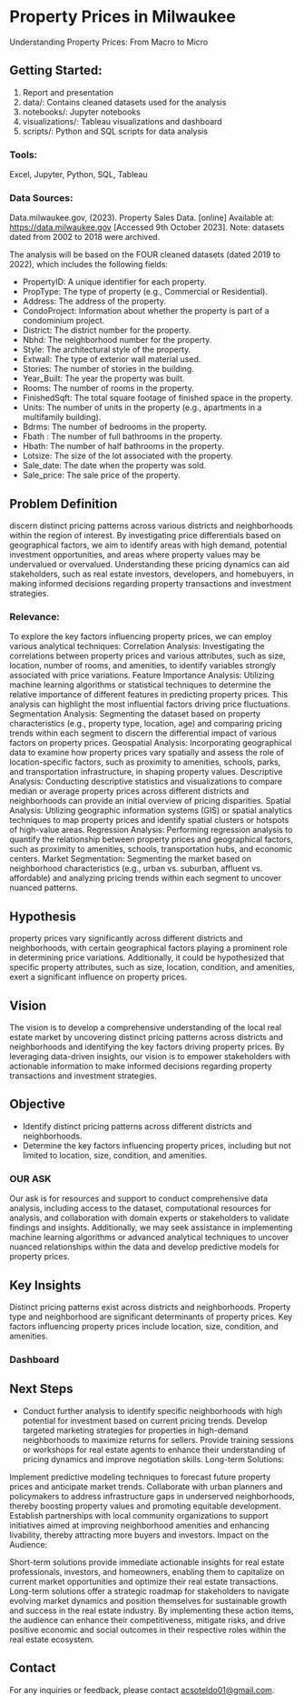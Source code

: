 # Property Prices in Milwaukee
Understanding Property Prices: From Macro to Micro

## Getting Started: 
1. Report and presentation
2. data/: Contains cleaned datasets used for the analysis
3. notebooks/: Jupyter notebooks
4. visualizations/: Tableau visualizations and dashboard
5. scripts/: Python and SQL scripts for data analysis

### Tools:
Excel, Jupyter, Python, SQL, Tableau

### Data Sources:
Data.milwaukee.gov, (2023). Property Sales Data. [online] Available at: https://data.milwaukee.gov [Accessed 9th October 2023].
Note: datasets dated from 2002 to 2018 were archived.

The analysis will be based on the FOUR cleaned datasets (dated 2019 to 2022), which includes the following fields:
* PropertyID: A unique identifier for each property.
* PropType: The type of property (e.g., Commercial or Residential).
* Address: The address of the property.
* CondoProject: Information about whether the property is part of a condominium project.
* District: The district number for the property.
* Nbhd: The neighborhood number for the property.
* Style: The architectural style of the property.
* Extwall: The type of exterior wall material used.
* Stories: The number of stories in the building.
* Year_Built: The year the property was built.
* Rooms: The number of rooms in the property.
* FinishedSqft: The total square footage of finished space in the property.
* Units: The number of units in the property (e.g., apartments in a multifamily building).
* Bdrms: The number of bedrooms in the property.
* Fbath	: The number of full bathrooms in the property.
* Hbath: The number of half bathrooms in the property.
* Lotsize: The size of the lot associated with the property.
* Sale_date: The date when the property was sold.	
* Sale_price: The sale price of the property.

## Problem Definition
discern distinct pricing patterns across various districts and neighborhoods within the region of interest. By investigating price differentials based on geographical factors, we aim to identify areas with high demand, potential investment opportunities, and areas where property values may be undervalued or overvalued. Understanding these pricing dynamics can aid stakeholders, such as real estate investors, developers, and homebuyers, in making informed decisions regarding property transactions and investment strategies.

### Relevance:
To explore the key factors influencing property prices, we can employ various analytical techniques:
Correlation Analysis: Investigating the correlations between property prices and various attributes, such as size, location, number of rooms, and amenities, to identify variables strongly associated with price variations.
Feature Importance Analysis: Utilizing machine learning algorithms or statistical techniques to determine the relative importance of different features in predicting property prices. This analysis can highlight the most influential factors driving price fluctuations.
Segmentation Analysis: Segmenting the dataset based on property characteristics (e.g., property type, location, age) and comparing pricing trends within each segment to discern the differential impact of various factors on property prices.
Geospatial Analysis: Incorporating geographical data to examine how property prices vary spatially and assess the role of location-specific factors, such as proximity to amenities, schools, parks, and transportation infrastructure, in shaping property values.
Descriptive Analysis: Conducting descriptive statistics and visualizations to compare median or average property prices across different districts and neighborhoods can provide an initial overview of pricing disparities.
Spatial Analysis: Utilizing geographic information systems (GIS) or spatial analytics techniques to map property prices and identify spatial clusters or hotspots of high-value areas.
Regression Analysis: Performing regression analysis to quantify the relationship between property prices and geographical factors, such as proximity to amenities, schools, transportation hubs, and economic centers.
Market Segmentation: Segmenting the market based on neighborhood characteristics (e.g., urban vs. suburban, affluent vs. affordable) and analyzing pricing trends within each segment to uncover nuanced patterns.

## Hypothesis
property prices vary significantly across different districts and neighborhoods, with certain geographical factors playing a prominent role in determining price variations. Additionally, it could be hypothesized that specific property attributes, such as size, location, condition, and amenities, exert a significant influence on property prices.

## Vision
The vision is to develop a comprehensive understanding of the local real estate market by uncovering distinct pricing patterns across districts and neighborhoods and identifying the key factors driving property prices. By leveraging data-driven insights, our vision is to empower stakeholders with actionable information to make informed decisions regarding property transactions and investment strategies.

## Objective
* Identify distinct pricing patterns across different districts and neighborhoods.
* Determine the key factors influencing property prices, including but not limited to location, size, condition, and amenities.

### OUR ASK
Our ask is for resources and support to conduct comprehensive data analysis, including access to the dataset, computational resources for analysis, and collaboration with domain experts or stakeholders to validate findings and insights. Additionally, we may seek assistance in implementing machine learning algorithms or advanced analytical techniques to uncover nuanced relationships within the data and develop predictive models for property prices.

## Key Insights
Distinct pricing patterns exist across districts and neighborhoods.
Property type and neighborhood are significant determinants of property prices.
Key factors influencing property prices include location, size, condition, and amenities.

### Dashboard

## Next Steps
* Conduct further analysis to identify specific neighborhoods with high potential for investment based on current pricing trends.
Develop targeted marketing strategies for properties in high-demand neighborhoods to maximize returns for sellers.
Provide training sessions or workshops for real estate agents to enhance their understanding of pricing dynamics and improve negotiation skills.
Long-term Solutions:

Implement predictive modeling techniques to forecast future property prices and anticipate market trends.
Collaborate with urban planners and policymakers to address infrastructure gaps in underserved neighborhoods, thereby boosting property values and promoting equitable development.
Establish partnerships with local community organizations to support initiatives aimed at improving neighborhood amenities and enhancing livability, thereby attracting more buyers and investors.
Impact on the Audience:

Short-term solutions provide immediate actionable insights for real estate professionals, investors, and homeowners, enabling them to capitalize on current market opportunities and optimize their real estate transactions.
Long-term solutions offer a strategic roadmap for stakeholders to navigate evolving market dynamics and position themselves for sustainable growth and success in the real estate industry.
By implementing these action items, the audience can enhance their competitiveness, mitigate risks, and drive positive economic and social outcomes in their respective roles within the real estate ecosystem.

## Contact
For any inquiries or feedback, please contact acsoteldo01@gmail.com.
